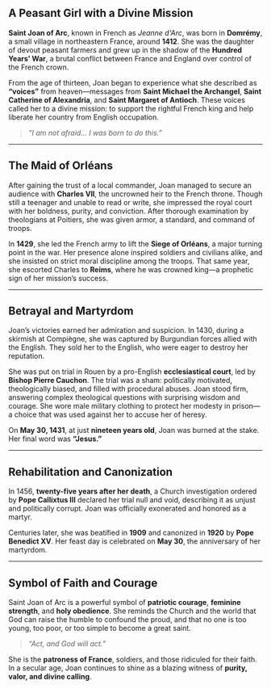 ## A Peasant Girl with a Divine Mission

**Saint Joan of Arc**, known in French as _Jeanne d'Arc_, was born in **Domrémy**, a small village in northeastern France, around **1412**. She was the daughter of devout peasant farmers and grew up in the shadow of the **Hundred Years’ War**, a brutal conflict between France and England over control of the French crown.

From the age of thirteen, Joan began to experience what she described as **“voices”** from heaven—messages from **Saint Michael the Archangel**, **Saint Catherine of Alexandria**, and **Saint Margaret of Antioch**. These voices called her to a divine mission: to support the rightful French king and help liberate her country from English occupation.

> _“I am not afraid... I was born to do this.”_

---

## The Maid of Orléans

After gaining the trust of a local commander, Joan managed to secure an audience with **Charles VII**, the uncrowned heir to the French throne. Though still a teenager and unable to read or write, she impressed the royal court with her boldness, purity, and conviction. After thorough examination by theologians at Poitiers, she was given armor, a standard, and command of troops.

In **1429**, she led the French army to lift the **Siege of Orléans**, a major turning point in the war. Her presence alone inspired soldiers and civilians alike, and she insisted on strict moral discipline among the troops. That same year, she escorted Charles to **Reims**, where he was crowned king—a prophetic sign of her mission’s success.

---

## Betrayal and Martyrdom

Joan’s victories earned her admiration and suspicion. In 1430, during a skirmish at Compiègne, she was captured by Burgundian forces allied with the English. They sold her to the English, who were eager to destroy her reputation.

She was put on trial in Rouen by a pro-English **ecclesiastical court**, led by **Bishop Pierre Cauchon**. The trial was a sham: politically motivated, theologically biased, and filled with procedural abuses. Joan stood firm, answering complex theological questions with surprising wisdom and courage. She wore male military clothing to protect her modesty in prison—a choice that was used against her to accuse her of heresy.

On **May 30, 1431**, at just **nineteen years old**, Joan was burned at the stake. Her final word was **“Jesus.”**

---

## Rehabilitation and Canonization

In 1456, **twenty-five years after her death**, a Church investigation ordered by **Pope Callixtus III** declared her trial null and void, describing it as unjust and politically corrupt. Joan was officially exonerated and honored as a martyr.

Centuries later, she was beatified in **1909** and canonized in **1920** by **Pope Benedict XV**. Her feast day is celebrated on **May 30**, the anniversary of her martyrdom.

---

## Symbol of Faith and Courage

Saint Joan of Arc is a powerful symbol of **patriotic courage**, **feminine strength**, and **holy obedience**. She reminds the Church and the world that God can raise the humble to confound the proud, and that no one is too young, too poor, or too simple to become a great saint.

> _“Act, and God will act.”_

She is the **patroness of France**, soldiers, and those ridiculed for their faith. In a secular age, Joan continues to shine as a blazing witness of **purity, valor, and divine calling**.
